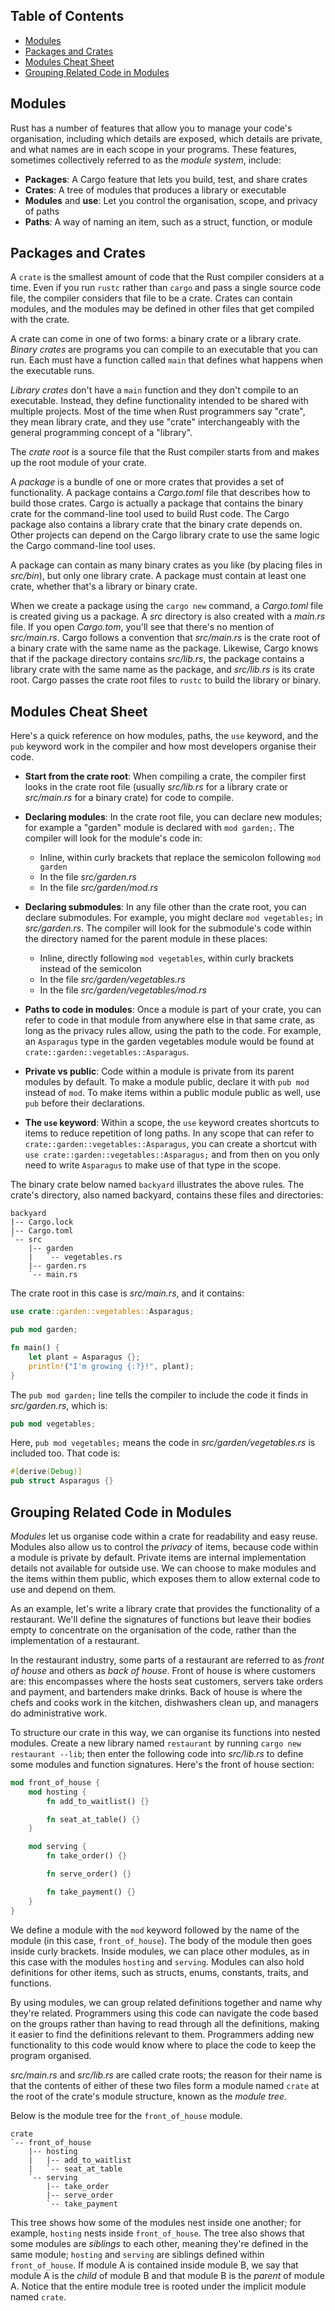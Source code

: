 ## Table of Contents

  - [Modules](#modules)
  - [Packages and Crates](#packages-and-crates)
  - [Modules Cheat Sheet](#modules-cheat-sheet)
  - [Grouping Related Code in Modules](#grouping-related-code-in-modules)

## Modules

Rust has a number of features that allow you to manage your code's
organisation, including which details are exposed, which details are private,
and what names are in each scope in your programs. These features, sometimes
collectively referred to as the _module system_, include:

* **Packages**: A Cargo feature that lets you build, test, and share crates
* **Crates**: A tree of modules that produces a library or executable
* **Modules** and **use**: Let you control the organisation, scope, and privacy
  of paths
* **Paths**: A way of naming an item, such as a struct, function, or module

## Packages and Crates

A `crate` is the smallest amount of code that the Rust compiler considers at a
  time. Even if you run `rustc` rather than `cargo` and pass a single source
  code file, the compiler considers that file to be a crate. Crates can contain
  modules, and the modules may be defined in other files that get compiled with
  the crate.

A crate can come in one of two forms: a binary crate or a library crate.
  _Binary crates_ are programs you can compile to an executable that you can
  run. Each must have a function called `main` that defines what happens when
  the executable runs.

_Library crates_ don't have a `main` function and they don't compile to an
executable. Instead, they define functionality intended to be shared with
multiple projects. Most of the time when Rust programmers say "crate", they
mean library crate, and they use "crate" interchangeably with the general
programming concept of a "library".

The _crate root_ is a source file that the Rust compiler starts from and makes
up the root module of your crate.

A _package_ is a bundle of one or more crates that provides a set of
  functionality. A package contains a _Cargo.toml_ file that describes how to
  build those crates. Cargo is actually a package that contains the binary
  crate for the command-line tool used to build Rust code. The Cargo package
  also contains a library crate that the binary crate depends on. Other
  projects can depend on the Cargo library crate to use the same logic the
  Cargo command-line tool uses.

A package can contain as many binary crates as you like (by placing files in
  _src/bin_), but only one library crate. A package must contain at least one
  crate, whether that's a library or binary crate.

When we create a package using the `cargo new` command, a _Cargo.toml_ file is
created giving us a package. A _src_ directory is also created with a _main.rs_
file. If you open _Cargo.tom_, you'll see that there's no mention of
_src/main.rs_. Cargo follows a convention that _src/main.rs_ is the crate root
of a binary crate with the same name as the package. Likewise, Cargo knows that
if the package directory contains _src/lib.rs_, the package contains a library
  crate with the same name as the package, and _src/lib.rs_ is its crate root.
  Cargo passes the crate root files to `rustc` to build the library or binary.

## Modules Cheat Sheet

Here's a quick reference on how modules, paths, the `use` keyword, and the
`pub` keyword work in the compiler and how most developers organise their code.

* **Start from the crate root**: When compiling a crate, the compiler first
looks in the crate root file (usually _src/lib.rs_ for a library crate or
_src/main.rs_ for a binary crate) for code to compile.

* **Declaring modules**: In the crate root file, you can declare new modules;
for example a "garden" module is declared with `mod garden;`. The compiler will
  look for the module's code in:

    * Inline, within curly brackets that replace the semicolon following `mod garden`
    * In the file _src/garden.rs_
    * In the file _src/garden/mod.rs_

* **Declaring submodules**: In any file other than the crate root, you can
declare submodules. For example, you might declare `mod vegetables;` in
_src/garden.rs_. The compiler will look for the submodule's code within the
directory named for the parent module in these places:

    * Inline, directly following `mod vegetables`, within curly brackets
      instead of the semicolon
    * In the file _src/garden/vegetables.rs_
    * In the file _src/garden/vegetables/mod.rs_

* **Paths to code in modules**: Once a module is part of your crate, you can
refer to code in that module from anywhere else in that same crate, as long as
the privacy rules allow, using the path to the code. For example, an
`Asparagus` type in the garden vegetables module would be found at
`crate::garden::vegetables::Asparagus`.

* **Private vs public**: Code within a module is private from its parent
modules by default. To make a module public, declare it with `pub mod` instead
of `mod`. To make items within a public module public as well, use `pub` before
their declarations.

* **The `use` keyword**: Within a scope, the `use` keyword creates shortcuts to
items to reduce repetition of long paths. In any scope that can refer to
`crate::garden::vegetables::Asparagus`, you can create a shortcut with `use
crate::garden::vegetables::Asparagus;` and from then on you only need to write
`Asparagus` to make use of that type in the scope.

The binary crate below named `backyard` illustrates the above rules. The
crate's directory, also named backyard, contains these files and directories:

```
backyard
|-- Cargo.lock
|-- Cargo.toml
`-- src
    |-- garden
    |   `-- vegetables.rs
    |-- garden.rs
    `-- main.rs
```

The crate root in this case is _src/main.rs_, and it contains:

```rust
use crate::garden::vegetables::Asparagus;

pub mod garden;

fn main() {
    let plant = Asparagus {};
    println!("I'm growing {:?}!", plant);
}
```

The `pub mod garden;` line tells the compiler to include the code it finds in
_src/garden.rs_, which is:

```rust
pub mod vegetables;
```

Here, `pub mod vegetables;` means the code in _src/garden/vegetables.rs_ is
included too. That code is:

```rust
#[derive(Debug)]
pub struct Asparagus {}
```

## Grouping Related Code in Modules

_Modules_ let us organise code within a crate for readability and easy reuse.
Modules also allow us to control the _privacy_ of items, because code within a
module is private by default. Private items are internal implementation details
not available for outside use. We can choose to make modules and the items
within them public, which exposes them to allow external code to use and depend
on them.

As an example, let's write a library crate that provides the functionality of a
restaurant. We'll define the signatures of functions but leave their bodies
empty to concentrate on the organisation of the code, rather than the
implementation of a restaurant.

In the restaurant industry, some parts of a restaurant are referred to as
_front of house_ and others as _back of house_. Front of house is where
customers are: this encompasses where the hosts seat customers, servers take
orders and payment, and bartenders make drinks. Back of house is where the
chefs and cooks work in the kitchen, dishwashers clean up, and managers do
administrative work.

To structure our crate in this way, we can organise its functions into nested
modules. Create a new library named `restaurant` by running `cargo new
restaurant --lib`; then enter the following code into _src/lib.rs_ to define
some modules and function signatures. Here's the front of house section:

```rust
mod front_of_house {
    mod hosting {
        fn add_to_waitlist() {}

        fn seat_at_table() {}
    }

    mod serving {
        fn take_order() {}

        fn serve_order() {}

        fn take_payment() {}
    }
}
```

We define a module with the `mod` keyword followed by the name of the module
(in this case, `front_of_house`). The body of the module then goes inside curly
brackets. Inside modules, we can place other modules, as in this case with the
modules `hosting` and `serving`. Modules can also hold definitions for other
items, such as structs, enums, constants, traits, and functions.

By using modules, we can group related definitions together and name why
they're related. Programmers using this code can navigate the code based on the
groups rather than having to read through all the definitions, making it easier
to find the definitions relevant to them. Programmers adding new functionality
to this code would know where to place the code to keep the program organised.

_src/main.rs_ and _src/lib.rs_ are called crate roots; the reason for their
name is that the contents of either of these two files form a module named
`crate` at the root of the crate's module structure, known as the _module
tree_.

Below is the module tree for the `front_of_house` module.

```
crate
`-- front_of_house
    |-- hosting
    |   |-- add_to_waitlist
    |   `-- seat_at_table
    `-- serving
        |-- take_order
        |-- serve_order
        `-- take_payment
```

This tree shows how some of the modules nest inside one another; for example,
`hosting` nests inside `front_of_house`. The tree also shows that some modules
are _siblings_ to each other, meaning they're defined in the same module;
`hosting` and `serving` are siblings defined within `front_of_house`. If module
A is contained inside module B, we say that module A is the _child_ of module B
and that module B is the _parent_ of module A. Notice that the entire module
tree is rooted under the implicit module named `crate`.
